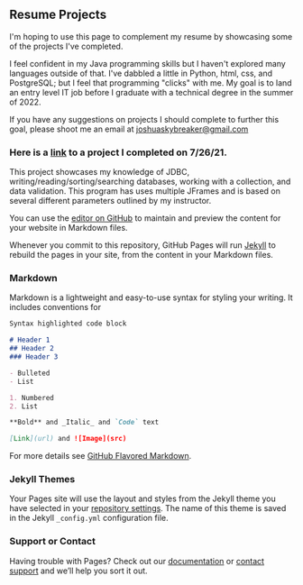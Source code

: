 ## Resume Projects
I'm hoping to use this page to complement my resume by showcasing some of the projects I've completed.

I feel confident in my Java programming skills but I haven't explored many languages outside of that. I've dabbled a little in Python, html, css, and PostgreSQL; but I feel that programming "clicks" with me. My goal is to land an entry level IT job before I graduate with a technical degree in the summer of 2022.

If you have any suggestions on projects I should complete to further this goal, please shoot me an email at joshuaskybreaker@gmail.com


### Here is a [link](https://github.com/Joshua-Skybreaker/advJavaProject) to a project I completed on 7/26/21.
This project showcases my knowledge of JDBC, writing/reading/sorting/searching databases, working with a collection, and data validation. This program has uses multiple JFrames and is based on several different parameters outlined by my instructor. 

You can use the [editor on GitHub](https://github.com/Joshua-Skybreaker/Joshua-Skybreaker.github.io/edit/main/index.md) to maintain and preview the content for your website in Markdown files.

Whenever you commit to this repository, GitHub Pages will run [Jekyll](https://jekyllrb.com/) to rebuild the pages in your site, from the content in your Markdown files.

### Markdown

Markdown is a lightweight and easy-to-use syntax for styling your writing. It includes conventions for

```markdown
Syntax highlighted code block

# Header 1
## Header 2
### Header 3

- Bulleted
- List

1. Numbered
2. List

**Bold** and _Italic_ and `Code` text

[Link](url) and ![Image](src)
```

For more details see [GitHub Flavored Markdown](https://guides.github.com/features/mastering-markdown/).

### Jekyll Themes

Your Pages site will use the layout and styles from the Jekyll theme you have selected in your [repository settings](https://github.com/Joshua-Skybreaker/Joshua-Skybreaker.github.io/settings/pages). The name of this theme is saved in the Jekyll `_config.yml` configuration file.

### Support or Contact

Having trouble with Pages? Check out our [documentation](https://docs.github.com/categories/github-pages-basics/) or [contact support](https://support.github.com/contact) and we’ll help you sort it out.
